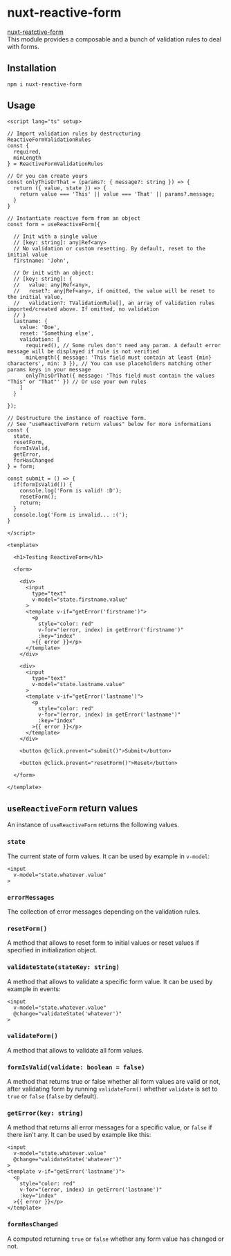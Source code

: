 # nuxt-reactive-form
<a href="https://www.npmjs.com/package/nuxt-reactive-form" target="_blank">nuxt-reatctive-form</a>  
This module provides a composable and a bunch of validation rules to deal with forms.

## Installation
`npm i nuxt-reactive-form`

## Usage
```vue
<script lang="ts" setup>

// Import validation rules by destructuring ReactiveFormValidationRules
const {
  required,
  minLength
} = ReactiveFormValidationRules

// Or you can create yours
const onlyThisOrThat = (params?: { message?: string }) => {
  return ({ value, state }) => {
    return value === 'This' || value === 'That' || params?.message;
  }
}

// Instantiate reactive form from an object
const form = useReactiveForm({

  // Init with a single value
  // [key: string]: any|Ref<any>
  // No validation or custom resetting. By default, reset to the initial value
  firstname: 'John',

  // Or init with an object:
  // [key: string]: {
  //   value: any|Ref<any>,
  //   reset?: any|Ref<any>, if omitted, the value will be reset to the initial value,
  //   validation?: TValidationRule[], an array of validation rules imported/created above. If omitted, no validation
  // }
  lastname: {
    value: 'Doe',
    reset: 'Something else',
    validation: [
      required(), // Some rules don't need any param. A default error message will be displayed if rule is not verified
      minLength({ message: 'This field must contain at least {min} characters', min: 3 }), // You can use placeholders matching other params keys in your message
      onlyThisOrThat({ message: 'This field must contain the values "This" or "That"' }) // Or use your own rules
    ]
  }

});

// Destructure the instance of reactive form.
// See "useReactiveForm return values" below for more informations
const {
  state,
  resetForm,
  formIsValid,
  getError,
  forHasChanged
} = form;

const submit = () => {
  if(formIsValid()) {
    console.log('Form is valid! :D');
    resetForm();
    return;
  }
  console.log('Form is invalid... :(');
}

</script>

<template>

  <h1>Testing ReactiveForm</h1>

  <form>

    <div>
      <input
        type="text"
        v-model="state.firstname.value"
      >
      <template v-if="getError('firstname')">
        <p
          style="color: red"
          v-for="(error, index) in getError('firstname')"
          :key="index"
        >{{ error }}</p>
      </template>
    </div>

    <div>
      <input
        type="text"
        v-model="state.lastname.value"
      >
      <template v-if="getError('lastname')">
        <p
          style="color: red"
          v-for="(error, index) in getError('lastname')"
          :key="index"
        >{{ error }}</p>
      </template>
    </div>

    <button @click.prevent="submit()">Submit</button>

    <button @click.prevent="resetForm()">Reset</button>

  </form>

</template>

```

## `useReactiveForm` return values
An instance of `useReactiveForm` returns the following values.
### `state`
The current state of form values. It can be used by example in `v-model`:
```vue
<input
  v-model="state.whatever.value"
>
```
### `errorMessages`
The collection of error messages depending on the validation rules.
### `resetForm()`
A method that allows to reset form to initial values or reset values if specified
in initialization object.
### `validateState(stateKey: string)`
A method that allows to validate a specific form value.
It can be used by example in events:
```vue
<input
  v-model="state.whatever.value"
  @change="validateState('whatever')"
>
```
### `validateForm()`
A method that allows to validate all form values.
### `formIsValid(validate: boolean = false)`
A method that returns true or false whether all form values are valid or not,
after validating form by running `validateForm()` whether `validate` is set to `true` or `false`
(`false` by default).
### `getError(key: string)`
A method that returns all error messages for a specific value, or `false` if there isn't any.
It can be used by example like this:
```vue
<input
  v-model="state.whatever.value"
  @change="validateState('whatever')"
>
<template v-if="getError('lastname')">
  <p
    style="color: red"
    v-for="(error, index) in getError('lastname')"
    :key="index"
  >{{ error }}</p>
</template>
```
### `formHasChanged`
A computed returning `true` or `false` whether any form value has changed or not.
